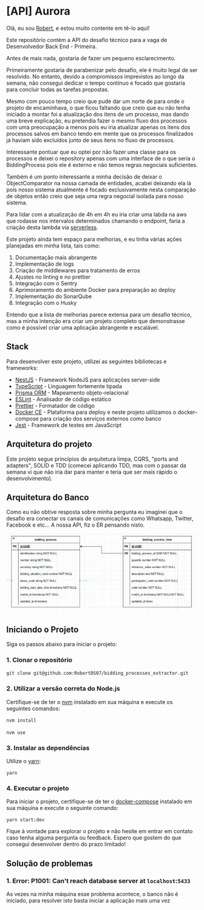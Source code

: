 # [API] Aurora

Olá, eu sou [Robert](https://robertdeveloper.com/about), e estou muito contente em tê-lo aqui!

Este repositório contém a API do desafio técnico para a vaga de Desenvolvedor Back End - Primeira.

Antes de mais nada, gostaria de fazer um pequeno esclarecimento.

Primeiramente gostaria de parabenizar pelo desafio, ele é muito legal de ser resolvido. No entanto, devido a compromissos imprevistos ao longo da semana, não consegui dedicar o tempo contínuo e focado que gostaria para concluir todas as tarefas propostas.

Mesmo com pouco tempo creio que pude dar um norte de para onde o projeto de encaminhava, o que ficou faltando que creio que eu não tenha iniciado a montar foi a atualização dos itens de um processo, mas dando uma breve explicação, eu pretendia fazer o mesmo fluxo dos processos com uma preocupação a menos pois eu iria atualizar apenas os itens dos processos salvos em banco tendo em mente que os processos finalizados já haviam sido excluídos junto de seus itens no fluxo de processos.

Interessante pontuar que eu optei por não fazer uma classe para os processos e deixei o repository apenas com uma interface de o que seria o BiddingProcess pois ele é externo e não temos regras negociais suficientes.

Também é um ponto interessante a minha decisão de deixar o ObjectComparator na nossa camada de entidades, acabei deixando ela lá pois nosso sistema atualmente é focado exclusivamente nesta comparação de objetos então creio que seja uma regra negocial isolada para nosso sistema.
 
Para lidar com a atualização de 4h em 4h eu iria criar uma labda na aws que rodasse nos intervalos determinados chamando o endpoint, faria a criação desta lambda via [serverless](https://www.serverless.com/).

Este projeto ainda tem espaço para melhorias, e eu tinha várias ações planejadas em minha lista, tais como:

1. Documentação mais abrangente
2. Implementação de logs
3. Criação de middlewares para tratamento de erros
4. Ajustes no linting e no prettier
5. Integração com o Sentry
6. Aprimoramento do ambiente Docker para preparação ao deploy
7. Implementação do SonarQube
8. Integração com o Husky

Entendo que a lista de melhorias parece extensa para um desafio técnico, mas a minha intenção era criar um projeto completo que demonstrasse como é possível criar uma aplicação abrangente e escalável.

## Stack

Para desenvolver este projeto, utilizei as seguintes bibliotecas e frameworks:

- [NestJS](https://docs.nestjs.com/) - Framework NodeJS para aplicações server-side
- [TypeScript](https://www.typescriptlang.org/) - Linguagem fortemente tipada
- [Prisma ORM](https://www.prisma.io/nestjs) - Mapeamento objeto-relacional
- [ESLint](https://eslint.org/) - Analisador de código estático
- [Prettier](https://prettier.io/) - Formatador de código
- [Docker CE](https://www.docker.com/) - Plataforma para deploy e neste projeto utilizamos o docker-compose para criação dos serviços externos como banco
- [Jest](https://jestjs.io/pt-BR/docs/getting-started) - Framework de testes em JavaScript

## Arquitetura do projeto

Este projeto segue princípios de arquitetura limpa, CQRS, "ports and adapters", SOLID e TDD (comecei aplicando TDD, mas com o passar da semana vi que não iria dar para manter e teria que ser mais rápido o desenvolvimento).

## Arquitetura do Banco

Como eu não obtive resposta sobre minha pergunta eu imaginei que o desafio era conectar os canais de comunicações como Whatsapp, Twitter, Facebook e etc... A nossa API, fiz o ER pensando nisto.

<div align="center">
    <img src="./docs/er.png" alt="Imagem contendo o ER do banco">
</div>

## Iniciando o Projeto

Siga os passos abaixo para iniciar o projeto:

### 1. Clonar o repositório

```
git clone git@github.com:RobertDS07/bidding_processes_extractor.git
```

### 2. Utilizar a versão correta do Node.js

Certifique-se de ter o [nvm](https://github.com/nvm-sh/nvm) instalado em sua máquina e execute os seguintes comandos:

```
nvm install

nvm use
```

### 3. Instalar as dependências

Utilize o [yarn](https://yarnpkg.com/):

```
yarn
```

### 4. Executar o projeto

Para iniciar o projeto, certifique-se de ter o [docker-compose](https://docs.docker.com/compose/install/) instalado em sua máquina e execute o seguinte comando:

```
yarn start:dev
```

Fique à vontade para explorar o projeto e não hesite em entrar em contato caso tenha alguma pergunta ou feedback. Espero que gostem do que consegui desenvolver dentro do prazo limitado!


## Solução de problemas

### 1. Error: P1001: Can't reach database server at `localhost`:`5433`

As vezes na minha máquina esse problema acontece, o banco não é iniciado, para resolver isto basta iniciar a aplicação mais uma vez
